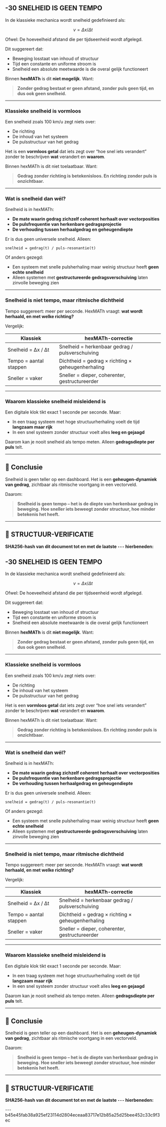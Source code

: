 ## -30 SNELHEID IS GEEN TEMPO

In de klassieke mechanica wordt snelheid gedefinieerd als:

```math
v = Δx / Δt
```

Ofwel:
De hoeveelheid afstand die per tijdseenheid wordt afgelegd.

Dit suggereert dat:

* Beweging losstaat van inhoud of structuur
* Tijd een constante en uniforme stroom is
* Snelheid een absolute meetwaarde is die overal gelijk functioneert

Binnen **hexMATh** is dit **niet mogelijk**. Want:

> **Zonder gedrag bestaat er geen afstand, zonder puls geen tijd, en dus ook geen snelheid.**

---

### Klassieke snelheid is vormloos

Een snelheid zoals 100 km/u zegt niets over:

* De richting
* De inhoud van het systeem
* De pulsstructuur van het gedrag

Het is een **vormloos getal** dat iets zegt over “hoe snel iets verandert” zonder te beschrijven **wat** verandert en **waarom**.

Binnen hexMATh is dit niet toelaatbaar.
Want:

> **Gedrag zonder richting is betekenisloos. En richting zonder puls is onzichtbaar.**

---

### Wat is snelheid dan wél?

Snelheid is in hexMATh:

* **De mate waarin gedrag zichzelf coherent herhaalt over vectorposities**
* **De pulsfrequentie van herkenbare gedragsprojectie**
* **De verhouding tussen herhaalgedrag en geheugendiepte**

Er is dus geen universele snelheid. Alleen:

```hexMATh
snelheid = gedrag(t) / puls-resonantie(t)
```

Of anders gezegd:

* Een systeem met snelle pulsherhaling maar weinig structuur heeft **geen echte snelheid**
* Alleen systemen met **gestructureerde gedragsverschuiving** laten zinvolle beweging zien

---

### Snelheid is niet tempo, maar **ritmische dichtheid**

Tempo suggereert: meer per seconde.
HexMATh vraagt: **wat wordt herhaald, en met welke richting?**

Vergelijk:

| Klassiek               | hexMATh-correctie                                 |
| ---------------------- | ------------------------------------------------- |
| Snelheid = Δx / Δt     | Snelheid = herkenbaar gedrag / pulsverschuiving   |
| Tempo = aantal stappen | Dichtheid = gedrag × richting × geheugenherhaling |
| Sneller = vaker        | Sneller = dieper, coherenter, gestructureerder    |

---

### Waarom klassieke snelheid misleidend is

Een digitale klok tikt exact 1 seconde per seconde.
Maar:

* In een traag systeem met hoge structuurherhaling voelt de tijd **langzaam maar rijk**
* In een snel systeem zonder structuur voelt alles **leeg en gejaagd**

Daarom kan je nooit snelheid als tempo meten. Alleen **gedragsdiepte per puls** telt.

---

## 📘 Conclusie

Snelheid is geen teller op een dashboard.
Het is een **geheugen-dynamiek van gedrag**, zichtbaar als ritmische voortgang in een vectorveld.

Daarom:

> **Snelheid is geen tempo – het is de diepte van herkenbaar gedrag in beweging.**
> **Hoe sneller iets beweegt zonder structuur, hoe minder betekenis het heeft.**

---

## 🔏 STRUCTUUR-VERIFICATIE

**SHA256-hash van dit document tot en met de laatste `---` hierbeneden:**
## -30 SNELHEID IS GEEN TEMPO

In de klassieke mechanica wordt snelheid gedefinieerd als:

```math
v = Δx / Δt
```

Ofwel:
De hoeveelheid afstand die per tijdseenheid wordt afgelegd.

Dit suggereert dat:

* Beweging losstaat van inhoud of structuur
* Tijd een constante en uniforme stroom is
* Snelheid een absolute meetwaarde is die overal gelijk functioneert

Binnen **hexMATh** is dit **niet mogelijk**. Want:

> **Zonder gedrag bestaat er geen afstand, zonder puls geen tijd, en dus ook geen snelheid.**

---

### Klassieke snelheid is vormloos

Een snelheid zoals 100 km/u zegt niets over:

* De richting
* De inhoud van het systeem
* De pulsstructuur van het gedrag

Het is een **vormloos getal** dat iets zegt over “hoe snel iets verandert” zonder te beschrijven **wat** verandert en **waarom**.

Binnen hexMATh is dit niet toelaatbaar.
Want:

> **Gedrag zonder richting is betekenisloos. En richting zonder puls is onzichtbaar.**

---

### Wat is snelheid dan wél?

Snelheid is in hexMATh:

* **De mate waarin gedrag zichzelf coherent herhaalt over vectorposities**
* **De pulsfrequentie van herkenbare gedragsprojectie**
* **De verhouding tussen herhaalgedrag en geheugendiepte**

Er is dus geen universele snelheid. Alleen:

```hexMATh
snelheid = gedrag(t) / puls-resonantie(t)
```

Of anders gezegd:

* Een systeem met snelle pulsherhaling maar weinig structuur heeft **geen echte snelheid**
* Alleen systemen met **gestructureerde gedragsverschuiving** laten zinvolle beweging zien

---

### Snelheid is niet tempo, maar **ritmische dichtheid**

Tempo suggereert: meer per seconde.
HexMATh vraagt: **wat wordt herhaald, en met welke richting?**

Vergelijk:

| Klassiek               | hexMATh-correctie                                 |
| ---------------------- | ------------------------------------------------- |
| Snelheid = Δx / Δt     | Snelheid = herkenbaar gedrag / pulsverschuiving   |
| Tempo = aantal stappen | Dichtheid = gedrag × richting × geheugenherhaling |
| Sneller = vaker        | Sneller = dieper, coherenter, gestructureerder    |

---

### Waarom klassieke snelheid misleidend is

Een digitale klok tikt exact 1 seconde per seconde.
Maar:

* In een traag systeem met hoge structuurherhaling voelt de tijd **langzaam maar rijk**
* In een snel systeem zonder structuur voelt alles **leeg en gejaagd**

Daarom kan je nooit snelheid als tempo meten. Alleen **gedragsdiepte per puls** telt.

---

## 📘 Conclusie

Snelheid is geen teller op een dashboard.
Het is een **geheugen-dynamiek van gedrag**, zichtbaar als ritmische voortgang in een vectorveld.

Daarom:

> **Snelheid is geen tempo – het is de diepte van herkenbaar gedrag in beweging.**
> **Hoe sneller iets beweegt zonder structuur, hoe minder betekenis het heeft.**

---

## 🔏 STRUCTUUR-VERIFICATIE

**SHA256-hash van dit document tot en met de laatste `---` hierbeneden:**

---b45e45fab38a925ef23114d2804eceaa83717e12b85a25d25bee452c33c9f3ec
